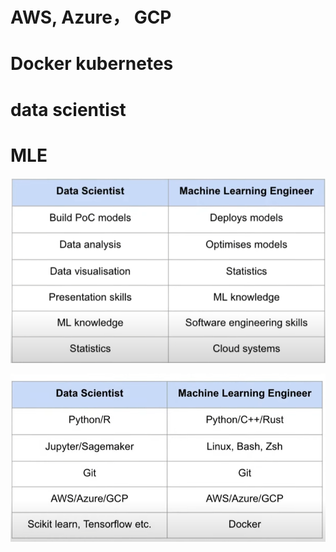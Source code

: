 # AWS, Azure， GCP


# Docker kubernetes



# data scientist


# MLE

![alt text](image-2.png)


![alt text](image-3.png)